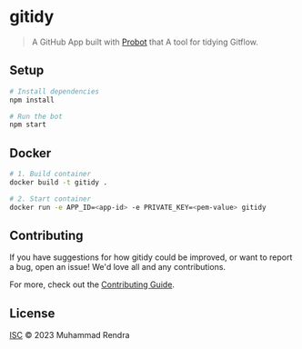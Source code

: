 # gitidy

> A GitHub App built with [Probot](https://github.com/probot/probot) that A tool for tidying Gitflow.

## Setup

```sh
# Install dependencies
npm install

# Run the bot
npm start
```

## Docker

```sh
# 1. Build container
docker build -t gitidy .

# 2. Start container
docker run -e APP_ID=<app-id> -e PRIVATE_KEY=<pem-value> gitidy
```

## Contributing

If you have suggestions for how gitidy could be improved, or want to report a bug, open an issue! We'd love all and any contributions.

For more, check out the [Contributing Guide](CONTRIBUTING.md).

## License

[ISC](LICENSE) © 2023 Muhammad Rendra
